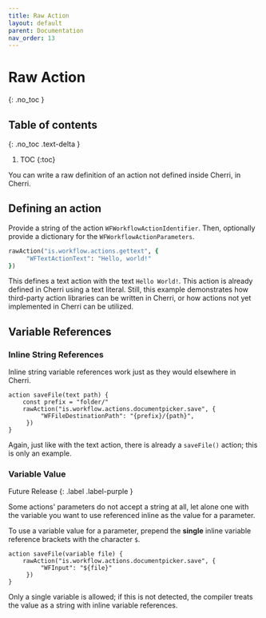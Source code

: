 ```yaml
---
title: Raw Action
layout: default
parent: Documentation
nav_order: 13
---
```


# Raw Action
{: .no_toc }

## Table of contents
{: .no_toc .text-delta }

1. TOC
{:toc}

You can write a raw definition of an action not defined inside Cherri, in Cherri.

## Defining an action

Provide a string of the action `WFWorkflowActionIdentifier`. Then, optionally provide a dictionary for the `WFWorkflowActionParameters`.

```ruby
rawAction("is.workflow.actions.gettext", {
     "WFTextActionText": "Hello, world!"
})
```

This defines a text action with the text `Hello World!`. This action is already defined in Cherri using a text literal. Still, this example demonstrates how third-party action libraries can be written in Cherri, or how actions not yet implemented in Cherri can be utilized.

## Variable References

### Inline String References

Inline string variable references work just as they would elsewhere in Cherri.

```
action saveFile(text path) {
    const prefix = "folder/"
    rawAction("is.workflow.actions.documentpicker.save", {
         "WFFileDestinationPath": "{prefix}/{path}",
     })
}
```

Again, just like with the text action, there is already a `saveFile()` action; this is only an example.

### Variable Value

Future Release
{: .label .label-purple }

Some actions' parameters do not accept a string at all, let alone one with the variable you want to use referenced inline as the value for a parameter.

To use a variable value for a parameter, prepend the **single** inline variable reference brackets with the character `$`.

```
action saveFile(variable file) {
    rawAction("is.workflow.actions.documentpicker.save", {
         "WFInput": "${file}"
     })
}
```

Only a single variable is allowed; if this is not detected, the compiler treats the value as a string with inline variable references.
